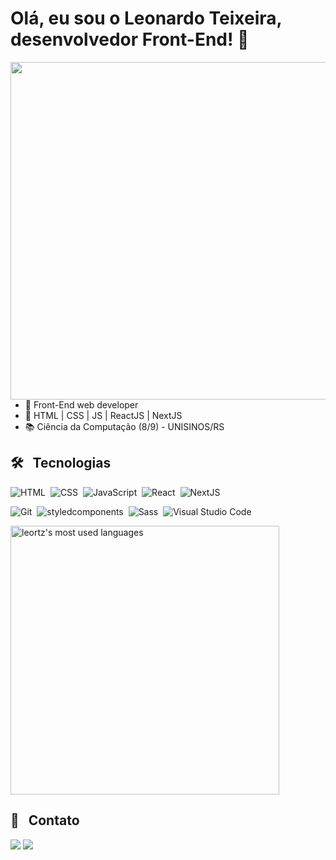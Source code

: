 
<h1> Olá, eu sou o Leonardo Teixeira, desenvolvedor Front-End! 🧪 </h1>
  
<img align="right" height="540em" src="https://raw.githubusercontent.com/gist/Leort-z/04f3beda4245051dc2e4414900a54461/raw/87700a1a22a3940eeb182d673587c599fb5b70c0/card.svg"/>

- 🚀 Front-End web developer
- 🔬 HTML | CSS | JS | ReactJS | NextJS
- 📚 Ciência da Computação (8/9) - UNISINOS/RS

## 🛠 &nbsp; Tecnologias


![HTML](https://img.shields.io/badge/-HTML-05122A?style=flat&logo=HTML5)&nbsp;
![CSS](https://img.shields.io/badge/-CSS-05122A?style=flat&logo=CSS3&logoColor=1572B6)&nbsp;
![JavaScript](https://img.shields.io/badge/-JavaScript-05122A?style=flat&logo=javascript)&nbsp;
![React](https://img.shields.io/badge/-React-05122A?style=flat&logo=react)&nbsp;
![NextJS](https://img.shields.io/badge/-NextJS-05122A?style=flat&logo=next.js)&nbsp;

![Git](https://img.shields.io/badge/-Git-05122A?style=flat&logo=git)&nbsp;
![styledcomponents](https://img.shields.io/badge/-styled%20components-05122A?style=flat&logo=styled-components)&nbsp;
![Sass](https://img.shields.io/badge/-Sass-05122A?style=flat&logo=sass)&nbsp;
![Visual Studio Code](https://img.shields.io/badge/-Visual%20Studio%20Code-05122A?style=flat&logo=visual-studio-code&logoColor=007ACC)&nbsp;

<img align="center" width="430em" src="https://github-readme-stats.vercel.app/api/top-langs/?username=leort-z&layout=compact&theme=vision-friendly-dark" alt="leortz's most used languages"/>

## 📩 &nbsp; Contato

<a align="center" href="https://www.linkedin.com/in/leortz" target="_blank"><img src="https://img.shields.io/badge/-LinkedIn-%230077B5?style=for-the-badge&logo=linkedin&logoColor=white" target="_blank"></a> 
<a align="center" href="mailto:leonardorteixeira@gmail.com" target="_blank"><img src="https://img.shields.io/badge/leonardorteixeira@hotmail.com-FF0000?style=for-the-badge&logo=gmail&logoColor=white" target="_blank"></a>


